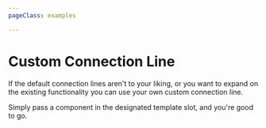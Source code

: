 ```yaml
---
pageClass: examples

---
```


# Custom Connection Line

If the default connection lines aren't to your liking, or you want to expand on the existing 
functionality you can use your own custom connection line.

Simply pass a component in the designated template slot, and you're good to go.

<div class="mt-6">
  <client-only>
    <Suspense>
      <Repl example="connectionline"></Repl>
    </Suspense>
  </client-only>
</div>
